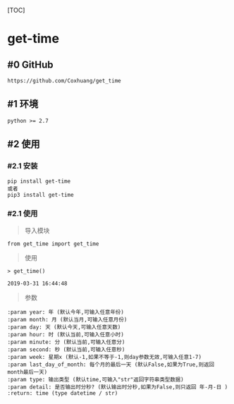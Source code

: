
[TOC]


# get-time

## #0 GitHub

```
https://github.com/Coxhuang/get_time
```

## #1 环境

```
python >= 2.7
```

## #2 使用 

### #2.1 安装

```
pip install get-time
或者
pip3 install get-time
```

### #2.1 使用


> 导入模块

```
from get_time import get_time
```

> 使用

```
> get_time()

2019-03-31 16:44:48
```

> 参数

```
:param year: 年 (默认今年,可输入任意年份)
:param month: 月 (默认当月,可输入任意月份)
:param day: 天 (默认今天,可输入任意天数)
:param hour: 时 (默认当前,可输入任意小时)
:param minute: 分 (默认当前,可输入任意分)
:param second: 秒 (默认当前,可输入任意秒)
:param week: 星期x (默认-1,如果不等于-1,则day参数无效,可输入任意1-7)
:param last_day_of_month: 每个月的最后一天 (默认False,如果为True,则返回month最后一天)
:param type: 输出类型 (默认time,可输入"str"返回字符串类型数据)
:param detail: 是否输出时分秒? (默认输出时分秒,如果为False,则只返回 年-月-日 )
:return: time (type datetime / str)
```





